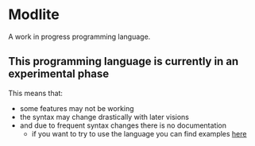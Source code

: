 # Modlite

A work in progress programming language.

## This programming language is currently in an experimental phase
This means that:
- some features may not be working
- the syntax may change drastically with later visions
- and due to frequent syntax changes there is no documentation
	- if you want to try to use the language you can find examples [here](./tests)